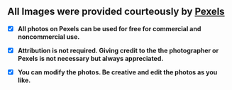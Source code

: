 ## All Images were provided courteously by [Pexels](https://www.pexels.com/photo-license/)

- [X] __All photos on Pexels can be used for free for commercial and noncommercial use.__

- [X] __Attribution is not required. Giving credit to the the photographer or Pexels is not necessary but always appreciated.__

- [X] __You can modify the photos. Be creative and edit the photos as you like.__

